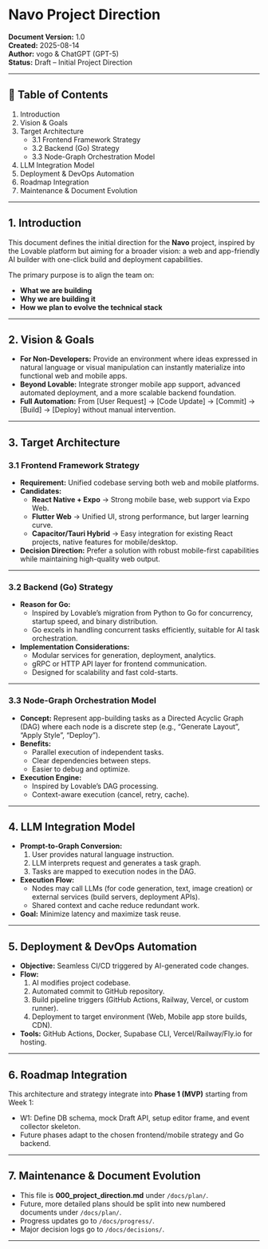 # Navo Project Direction

**Document Version:** 1.0  
**Created:** 2025-08-14  
**Author:** vogo & ChatGPT (GPT-5)  
**Status:** Draft – Initial Project Direction  

---

## 📑 Table of Contents
1. Introduction
2. Vision & Goals
3. Target Architecture
   - 3.1 Frontend Framework Strategy
   - 3.2 Backend (Go) Strategy
   - 3.3 Node-Graph Orchestration Model
4. LLM Integration Model
5. Deployment & DevOps Automation
6. Roadmap Integration
7. Maintenance & Document Evolution

---

## 1. Introduction
This document defines the initial direction for the **Navo** project, inspired by the Lovable platform but aiming for a broader vision: a web and app-friendly AI builder with one-click build and deployment capabilities.

The primary purpose is to align the team on:
- **What we are building**
- **Why we are building it**
- **How we plan to evolve the technical stack**

---

## 2. Vision & Goals
- **For Non-Developers:** Provide an environment where ideas expressed in natural language or visual manipulation can instantly materialize into functional web and mobile apps.
- **Beyond Lovable:** Integrate stronger mobile app support, advanced automated deployment, and a more scalable backend foundation.
- **Full Automation:** From [User Request] → [Code Update] → [Commit] → [Build] → [Deploy] without manual intervention.

---

## 3. Target Architecture

### 3.1 Frontend Framework Strategy
- **Requirement:** Unified codebase serving both web and mobile platforms.
- **Candidates:**
  - **React Native + Expo** → Strong mobile base, web support via Expo Web.
  - **Flutter Web** → Unified UI, strong performance, but larger learning curve.
  - **Capacitor/Tauri Hybrid** → Easy integration for existing React projects, native features for mobile/desktop.
- **Decision Direction:** Prefer a solution with robust mobile-first capabilities while maintaining high-quality web output.

---

### 3.2 Backend (Go) Strategy
- **Reason for Go:**
  - Inspired by Lovable’s migration from Python to Go for concurrency, startup speed, and binary distribution.
  - Go excels in handling concurrent tasks efficiently, suitable for AI task orchestration.
- **Implementation Considerations:**
  - Modular services for generation, deployment, analytics.
  - gRPC or HTTP API layer for frontend communication.
  - Designed for scalability and fast cold-starts.

---

### 3.3 Node-Graph Orchestration Model
- **Concept:** Represent app-building tasks as a Directed Acyclic Graph (DAG) where each node is a discrete step (e.g., “Generate Layout”, “Apply Style”, “Deploy”).
- **Benefits:**
  - Parallel execution of independent tasks.
  - Clear dependencies between steps.
  - Easier to debug and optimize.
- **Execution Engine:**
  - Inspired by Lovable’s DAG processing.
  - Context-aware execution (cancel, retry, cache).

---

## 4. LLM Integration Model
- **Prompt-to-Graph Conversion:**
  1. User provides natural language instruction.
  2. LLM interprets request and generates a task graph.
  3. Tasks are mapped to execution nodes in the DAG.
- **Execution Flow:**
  - Nodes may call LLMs (for code generation, text, image creation) or external services (build servers, deployment APIs).
  - Shared context and cache reduce redundant work.
- **Goal:** Minimize latency and maximize task reuse.

---

## 5. Deployment & DevOps Automation
- **Objective:** Seamless CI/CD triggered by AI-generated code changes.
- **Flow:**
  1. AI modifies project codebase.
  2. Automated commit to GitHub repository.
  3. Build pipeline triggers (GitHub Actions, Railway, Vercel, or custom runner).
  4. Deployment to target environment (Web, Mobile app store builds, CDN).
- **Tools:** GitHub Actions, Docker, Supabase CLI, Vercel/Railway/Fly.io for hosting.

---

## 6. Roadmap Integration
This architecture and strategy integrate into **Phase 1 (MVP)** starting from Week 1:
- W1: Define DB schema, mock Draft API, setup editor frame, and event collector skeleton.
- Future phases adapt to the chosen frontend/mobile strategy and Go backend.

---

## 7. Maintenance & Document Evolution
- This file is **000_project_direction.md** under `/docs/plan/`.
- Future, more detailed plans should be split into new numbered documents under `/docs/plan/`.
- Progress updates go to `/docs/progress/`.
- Major decision logs go to `/docs/decisions/`.

---
